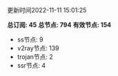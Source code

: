 更新时间2022-11-11 15:01:25

**总订阅: 45**
**总节点: 794**
**有效节点: 154**
- ss节点: 9
- v2ray节点: 139
- trojan节点: 2
- ssr节点: 4
